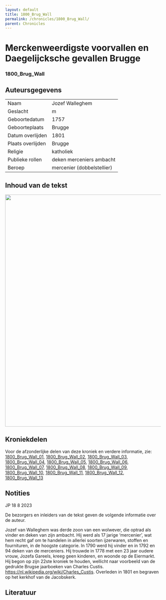 ```yaml
---
layout: default
title: 1800_Brug_Wall
permalink: /chronicles/1800_Brug_Wall/
parent: Chronicles
--- 
```



# Merckenweerdigste voorvallen en Daegelijcksche gevallen Brugge

### 1800_Brug_Wall

## Auteursgegevens 

| | | 
| --------------- | --------------- | 
| Naam | Jozef Walleghem | 
| Geslacht | m | 
| Geboortedatum | 1757 | 
| Geboorteplaats | Brugge | 
| Datum overlijden | 1801 | 
| Plaats overlijden | Brugge | 
| Religie | katholiek | 
| Publieke rollen | deken merceniers ambacht | 
| Beroep | mercenier (dobbelstellier) | 

## Inhoud van de tekst 


[<img src="..\..\barplots_chronicles\1800_Brug_Wall.jpg" width="750"/>](..\..\barplots_chronicles\1800_Brug_Wall.jpg) 

## Kroniekdelen

Voor de afzonderlijke delen van deze kroniek en verdere informatie, zie: [1800_Brug_Wall_01](https://chroniclingnovelty.github.io/corpus-documentation/chronicles/1800_Brug_Wall_01), [1800_Brug_Wall_02](https://chroniclingnovelty.github.io/corpus-documentation/chronicles/1800_Brug_Wall_02), [1800_Brug_Wall_03](https://chroniclingnovelty.github.io/corpus-documentation/chronicles/1800_Brug_Wall_03), [1800_Brug_Wall_04](https://chroniclingnovelty.github.io/corpus-documentation/chronicles/1800_Brug_Wall_04), [1800_Brug_Wall_05](https://chroniclingnovelty.github.io/corpus-documentation/chronicles/1800_Brug_Wall_05), [1800_Brug_Wall_06](https://chroniclingnovelty.github.io/corpus-documentation/chronicles/1800_Brug_Wall_06), [1800_Brug_Wall_07](https://chroniclingnovelty.github.io/corpus-documentation/chronicles/1800_Brug_Wall_07), [1800_Brug_Wall_08](https://chroniclingnovelty.github.io/corpus-documentation/chronicles/1800_Brug_Wall_08), [1800_Brug_Wall_09](https://chroniclingnovelty.github.io/corpus-documentation/chronicles/1800_Brug_Wall_09), [1800_Brug_Wall_10](https://chroniclingnovelty.github.io/corpus-documentation/chronicles/1800_Brug_Wall_10), [1800_Brug_Wall_11](https://chroniclingnovelty.github.io/corpus-documentation/chronicles/1800_Brug_Wall_11), [1800_Brug_Wall_12](https://chroniclingnovelty.github.io/corpus-documentation/chronicles/1800_Brug_Wall_12), [1800_Brug_Wall_13](https://chroniclingnovelty.github.io/corpus-documentation/chronicles/1800_Brug_Wall_13)


## Notities 

JP 18 8 2023

De bezorgers en inleiders van de tekst geven de volgende informatie over de
auteur.

Jozef van Walleghem was derde zoon van een wolwever, die optrad als vinder en
deken van zijn ambacht. Hij werd als 17  jarige ‘mercenier’, wat hem recht gaf
om te handelen in allerlei soorten ijzerwaren, stoffen en fournituren, in de
hoogste categorie. In 1790 werd hij vinder en in 1792 en 94 deken van de
merceniers. Hij trouwde in 1778 met een 23 jaar oudere vrouw, Jozefa Gareels,
kreeg geen kinderen, en woonde op de Eiermarkt. Hij begon op zijn 22ste
kroniek te houden, wellicht naar voorbeeld van de gedrukte Brugse jaarboeken
van Charles Custis.  <https://nl.wikipedia.org/wiki/Charles_Custis>. Overleden
in 1801 en begraven op het kerkhof van de Jacobskerk.



## Literatuur 

